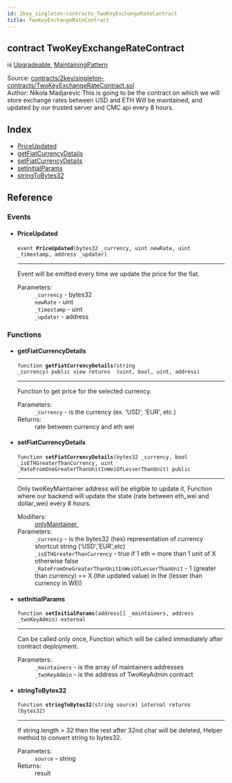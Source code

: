 ```yaml
---
id: 2key_singleton-contracts_TwoKeyExchangeRateContract
title: TwoKeyExchangeRateContract
---
```


<div class="contract-doc"><div class="contract"><h2 class="contract-header"><span class="contract-kind">contract</span> TwoKeyExchangeRateContract</h2><p class="base-contracts"><span>is</span> <a href="2key_Upgradeable.html">Upgradeable</a><span>, </span><a href="2key_MaintainingPattern.html">MaintainingPattern</a></p><div class="source">Source: <a href="https://github.com/2keynet/web3-alpha/blob/v0.0.3/contracts/2key/singleton-contracts/TwoKeyExchangeRateContract.sol" target="_blank">contracts/2key/singleton-contracts/TwoKeyExchangeRateContract.sol</a></div><div class="author">Author: Nikola Madjarevic This is going to be the contract on which we will store exchange rates between USD and ETH Will be maintained, and updated by our trusted server and CMC api every 8 hours.</div></div><div class="index"><h2>Index</h2><ul><li><a href="2key_singleton-contracts_TwoKeyExchangeRateContract.html#PriceUpdated">PriceUpdated</a></li><li><a href="2key_singleton-contracts_TwoKeyExchangeRateContract.html#getFiatCurrencyDetails">getFiatCurrencyDetails</a></li><li><a href="2key_singleton-contracts_TwoKeyExchangeRateContract.html#setFiatCurrencyDetails">setFiatCurrencyDetails</a></li><li><a href="2key_singleton-contracts_TwoKeyExchangeRateContract.html#setInitialParams">setInitialParams</a></li><li><a href="2key_singleton-contracts_TwoKeyExchangeRateContract.html#stringToBytes32">stringToBytes32</a></li></ul></div><div class="reference"><h2>Reference</h2><div class="events"><h3>Events</h3><ul><li><div class="item event"><span id="PriceUpdated" class="anchor-marker"></span><h4 class="name">PriceUpdated</h4><div class="body"><code class="signature">event <strong>PriceUpdated</strong><span>(bytes32 _currency, uint newRate, uint _timestamp, address _updater) </span></code><hr/><div class="description"><p>Event will be emitted every time we update the price for the fiat.</p></div><dl><dt><span class="label-parameters">Parameters:</span></dt><dd><div><code>_currency</code> - bytes32</div><div><code>newRate</code> - uint</div><div><code>_timestamp</code> - uint</div><div><code>_updater</code> - address</div></dd></dl></div></div></li></ul></div><div class="functions"><h3>Functions</h3><ul><li><div class="item function"><span id="getFiatCurrencyDetails" class="anchor-marker"></span><h4 class="name">getFiatCurrencyDetails</h4><div class="body"><code class="signature">function <strong>getFiatCurrencyDetails</strong><span>(string _currency) </span><span>public </span><span>view </span><span>returns  (uint, bool, uint, address) </span></code><hr/><div class="description"><p>Function to get price for the selected currency.</p></div><dl><dt><span class="label-parameters">Parameters:</span></dt><dd><div><code>_currency</code> - is the currency (ex. &#x27;USD&#x27;, &#x27;EUR&#x27;, etc.)</div></dd><dt><span class="label-return">Returns:</span></dt><dd>rate between currency and eth wei</dd></dl></div></div></li><li><div class="item function"><span id="setFiatCurrencyDetails" class="anchor-marker"></span><h4 class="name">setFiatCurrencyDetails</h4><div class="body"><code class="signature">function <strong>setFiatCurrencyDetails</strong><span>(bytes32 _currency, bool _isETHGreaterThanCurrency, uint _RateFromOneGreaterThanUnitInWeiOfLesserThanUnit) </span><span>public </span></code><hr/><div class="description"><p>Only twoKeyMaintainer address will be eligible to update it, Function where our backend will update the state (rate between eth_wei and dollar_wei) every 8 hours.</p></div><dl><dt><span class="label-modifiers">Modifiers:</span></dt><dd><a href="2key_MaintainingPattern.html#onlyMaintainer">onlyMaintainer </a></dd><dt><span class="label-parameters">Parameters:</span></dt><dd><div><code>_currency</code> - is the bytes32 (hex) representation of currency shortcut string (&#x27;USD&#x27;,&#x27;EUR&#x27;,etc)</div><div><code>_isETHGreaterThanCurrency</code> - true if 1 eth = more than 1 unit of X otherwise false</div><div><code>_RateFromOneGreaterThanUnitInWeiOfLesserThanUnit</code> - 1 (greater than currency) == X (the updated value) in the (lesser than currency in WEI)</div></dd></dl></div></div></li><li><div class="item function"><span id="setInitialParams" class="anchor-marker"></span><h4 class="name">setInitialParams</h4><div class="body"><code class="signature">function <strong>setInitialParams</strong><span>(address[] _maintainers, address _twoKeyAdmin) </span><span>external </span></code><hr/><div class="description"><p>Can be called only once, Function which will be called immediately after contract deployment.</p></div><dl><dt><span class="label-parameters">Parameters:</span></dt><dd><div><code>_maintainers</code> - is the array of maintainers addresses</div><div><code>_twoKeyAdmin</code> - is the address of TwoKeyAdmin contract</div></dd></dl></div></div></li><li><div class="item function"><span id="stringToBytes32" class="anchor-marker"></span><h4 class="name">stringToBytes32</h4><div class="body"><code class="signature">function <strong>stringToBytes32</strong><span>(string source) </span><span>internal </span><span>returns  (bytes32) </span></code><hr/><div class="description"><p>If string.length &gt; 32 then the rest after 32nd char will be deleted, Helper method to convert string to bytes32.</p></div><dl><dt><span class="label-parameters">Parameters:</span></dt><dd><div><code>source</code> - string</div></dd><dt><span class="label-return">Returns:</span></dt><dd>result</dd></dl></div></div></li></ul></div></div></div>
